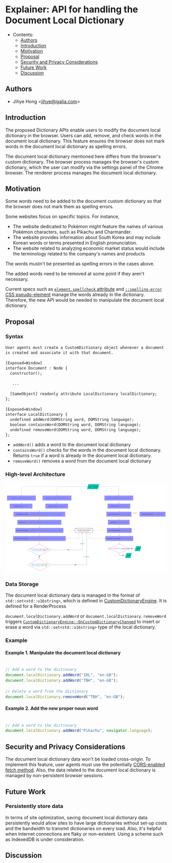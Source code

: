 # Explainer: API for handling the Document Local Dictionary

- Contents:
  - [Authors](#authors)
  - [Introduction](#introduction)
  - [Motivation](#motivation)
  - [Proposal](#proposal)
  - [Security and Privacy Considerations](#security)
  - [Future Work](#future)
  - [Discussion](#discuss)

## <a name="authors"></a> Authors

* Jihye Hong \<jihye@igalia.com\>

## <a name="introduction"></a> Introduction

The proposed Dictionary APIs enable users to modify the document local dictionary in the browser. Users can add, remove, and check words in the document local dictionary.
This feature ensures the browser does not mark words in the document local dictionary as spelling errors.

The document local dictionary mentioned here differs from the browser's custom dictionary. 
The browser process manages the browser's custom dictionary, which the user can modify via the settings panel of the Chrome browser.
The renderer process manages the document local dictionary.

## <a name="motivation"></a> Motivation

Some words need to be added to the document custom dictionary so that the browser does not mark them as spelling errors.

Some websites focus on specific topics. For instance, 
- The website dedicated to Pokémon might feature the names of various Pokémon characters, such as Pikachu and Charmander.
- The website provides information about South Korea and may include Korean words or terms presented in English pronunciation.
- The website related to analyzing economic market status would include the terminology related to the company's names and products

The words mustn't be presented as spelling errors in the cases above.

The added words need to be removed at some point if they aren't necessary.

Current specs such as [`element.spellcheck` attribute](https://html.spec.whatwg.org/multipage/interaction.html#attr-spellcheck) and [`::spelling-error` CSS pseudo-element](https://drafts.csswg.org/css-pseudo/#selectordef-spelling-error) manage the words already in the dictionary.
Therefore, the new API would be needed to manipulate the document local dictionary.

## <a name="proposal"></a> Proposal

### Syntax
```
User agents must create a CustomDictionary object whenever a document is created and associate it with that document.

[Exposed=Window]
interface Document : Node {
  constructor();

   ...

  [SameObject] readonly attribute LocalDictionary localDictionary;
};

[Exposed=Window]
interface LocalDictionary {
  undefined addWord(DOMString word, DOMString language);
  boolean containsWord(DOMString word, DOMString language);
  undefined removeWord(DOMString word, DOMString language);
};
```
- `addWord()` adds a word to the document local dictionary
- `containsWord()` checks for the words in the document local dictionary. Returns `true` if a word is already in the document local dictionary.
- `removeWord()` removes a word from the document local dictionary

### High-level Architecture
![Flow diagram](dictionary_api_diagram.png)

### Data Storage
The document local dictionary data is managed in the format of `std::set<std::u16string>`, which is defined in [CustomDictionaryEngine](https://source.chromium.org/chromium/chromium/src/+/main:components/spellcheck/renderer/custom_dictionary_engine.h;l=14;bpv=1;bpt=1?q=custom_dictionary%20engine&ss=chromium).
It is defined for a RenderProcess

`document.localDictionary.addWord` or `document.localDictionary.removeWord` triggers [`CustomDictionaryEngine::OnCustomDictionaryChanged`](https://source.chromium.org/chromium/chromium/src/+/main:components/spellcheck/renderer/custom_dictionary_engine.cc;bpv=1;bpt=1) to insert or erase a word via `std::set<std::u16string>` type of the local dictionary.

### Example

#### Example 1. Manipulate the document local dictionary
```js

// Add a word to the dictionary
document.localDictionary.addWord("IRL", "en-GB");
document.localDictionary.addWord("TBH", "en-GB");

// Delete a word from the dictionary
document.localDictionary.removeWord("TBH", "en-GB");
```

#### Example 2. Add the new proper noun word
```js

// Add a word to the dictionary
document.localDictionary.addWord("Pikachu", navigator.language);

```

## <a name="security"></a> Security and Privacy Considerations
The document local dictionary data won't be loaded cross-origin. To implement this feature, user agents must use the potentially [CORS-enabled fetch method](https://fetch.spec.whatwg.org/#http-cors-protocol).
Also, the data related to the document local dictionary is managed by non-persistent browser sessions.

## <a name="future"></a> Future Work
### Persistently store data
In terms of site optimization, saving document local dictionary data persistently would allow sites to have large dictionaries without set-up costs and the bandwidth to transmit dictionaries on every load.
Also, it's helpful when Internet connections are flaky or non-existent.
Using a scheme such as IndexedDB is under consideration.

## <a name="discuss"></a> Discussion
